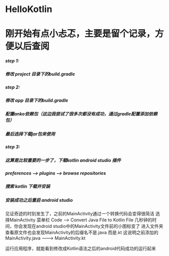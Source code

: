 # HelloKotlin
# 刚开始有点小忐忑，主要是留个记录，方便以后查阅
##### step 1:
##### 修改 project 目录下的build.gradle

##### step 2:
##### 修改 app 目录下的build.gradle
##### 配置anko依赖包（这边我尝试了很多次都没有成功，通过gradle配置添加依赖包）
##### 最后选择下载jar包来使用

##### step 3:
##### 这算是比较重要的一步了，下载kotlin android studio 插件
##### preferences --> plugins --> browse repositories
##### 搜索 kotlin 下载并安装
##### 安装成功之后重启 android studio

见证奇迹的时刻发生了，之前的MainActivity通过一个转换代码会变得很简洁
选择MainActivity
菜单栏
Code --> Convert Java File to Kotlin File
几秒钟的时间，你会发现在android studio中的MainActivity文件前的小图标变了
进入文件夹查看原文件也会发现MainActivity的后缀名不是.java 而是.kt
这说明之前添加的MainActivity.java ---> MainActivity.kt

运行应用程序，就能看到修改成Kotlin语法之后的android代码成功的运行起来





